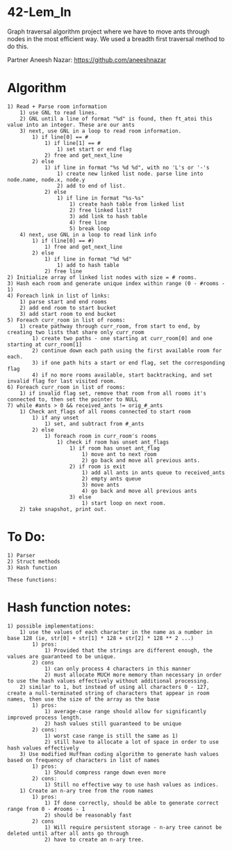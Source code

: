 # 42-Lem_In
Graph traversal algorithm project where we have to move ants through nodes in the most efficient way. We used a breadth first traversal method to do this.

Partner Aneesh Nazar: https://github.com/aneeshnazar

# Algorithm

    1) Read + Parse room information
        1) use GNL to read lines.
        2) GNL until a line of format "%d" is found, then ft_atoi this value into an integer. These are our ants
        3) next, use GNL in a loop to read room information.
            1) if line[0] == #
                1) if line[1] == #
                    1) set start or end flag
                2) free and get_next_line
            2) else
                1) if line in format "%s %d %d", with no 'L's or '-'s
                    1) create new linked list node. parse line into node.name, node.x, node.y
                    2) add to end of list.
                2) else
                    1) if line in format "%s-%s"
                        1) create hash table from linked list
                        2) free linked list?
                        3) add link to hash table
                        4) free line
                        5) break loop
        4) next, use GNL in a loop to read link info
            1) if (line[0] == #)
                1) free and get_next_line
            2) else
                1) if line in format "%d %d"
                    1) add to hash table
                2) free line
    2) Initialize array of linked list nodes with size = # rooms.
    3) Hash each room and generate unique index within range (0 - #rooms - 1)
    4) Foreach link in list of links:
        1) parse start and end rooms
        2) add end room to start bucket
        3) add start room to end bucket
    5) Foreach curr_room in list of rooms:
        1) create pathway through curr_room, from start to end, by creating two lists that share only curr_room
            1) create two paths - one starting at curr_room[0] and one starting at curr_room[1]
            2) continue down each path using the first available room for each.
            3) if one path hits a start or end flag, set the corresponding flag
            4) if no more rooms available, start backtracking, and set invalid flag for last visited room.
    6) Foreach curr_room in list of rooms:
        1) if invalid flag set, remove that room from all rooms it's connected to, then set the pointer to NULL
    7) while #ants > 0 && received_ants != orig_#_ants
        1) Check ant_flags of all rooms connected to start room
            1) if any unset
                1) set, and subtract from #_ants
            2) else
                1) foreach room in curr_room's rooms
                    1) check if room has unset ant_flags
                        1) if room has unset ant_flag
                            1) move ant to next room
                            2) go back and move all previous ants.
                        2) if room is exit
                            1) add all ants in ants queue to received_ants
                            2) empty ants queue
                            3) move ants
                            4) go back and move all previous ants
                        3) else
                            1) start loop on next room.
        2) take snapshot, print out.

# To Do:

    1) Parser
    2) Struct methods
    3) Hash function

    These functions:

# Hash function notes:

    1) possible implementations:
        1) use the values of each character in the name as a number in base 128 (ie, str[0] + str[1] * 128 + str[2] * 128 ** 2 ...)
            1) pros:
                1) Provided that the strings are different enough, the values are guaranteed to be unique.
            2) cons
                1) can only process 4 characters in this manner
                2) must allocate MUCH more memory than necessary in order to use the hash values effectively without additional processing.
        2) similar to 1, but instead of using all characters 0 - 127, create a null-terminated string of characters that appear in room names, then use the size of the array as the base
            1) pros:
                1) average-case range should allow for significantly improved process length.
                2) hash values still guaranteed to be unique
            2) cons:
                1) worst case range is still the same as 1)
                2) still have to allocate a lot of space in order to use hash values effectively
        3) Use modified Huffman coding algorithm to generate hash values based on frequency of characters in list of names
            1) pros:
                1) Should compress range down even more
            2) cons:
                1) Still no effective way to use hash values as indices.
        1) Create an n-ary tree from the room names
            1) pros:
                1) If done correctly, should be able to generate correct range from 0 - #rooms - 1
                2) should be reasonably fast
            2) cons
                1) Will require persistent storage - n-ary tree cannot be deleted until after all ants go through
                2) have to create an n-ary tree.

<!--
    1) start-list
      1) init start-list(curr_room)
      2) foreach prospective_room in curr_room bucket:
        1) if prospective_room->start, return list
        2) if prospective_room not in start-list, add to start-list, change curr_room to new room
      3) if no prospective rooms available, remove last room, backtrack
    2) end-list
      1) init end-list(curr_room)
      2) foreach prospective_room in curr_room bucket:
        1) if prospective_room->end, return list
        2) if prospective_room not in start-list or end-list, add to end-list, change curr_room to new room
      3) if no prospective rooms available, mark last room as -1, remove, backtrack
    -->
